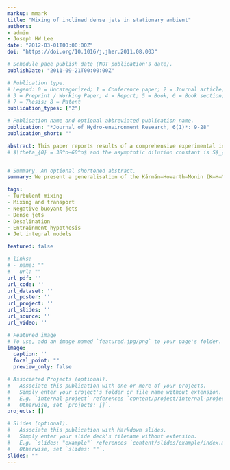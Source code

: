 ```yaml
---
markup: mmark
title: "Mixing of inclined dense jets in stationary ambient"
authors:
- admin
- Joseph HW Lee
date: "2012-03-01T00:00:00Z"
doi: "https://doi.org/10.1016/j.jher.2011.08.003"

# Schedule page publish date (NOT publication's date).
publishDate: "2011-09-21T00:00:00Z"

# Publication type.
# Legend: 0 = Uncategorized; 1 = Conference paper; 2 = Journal article;
# 3 = Preprint / Working Paper; 4 = Report; 5 = Book; 6 = Book section;
# 7 = Thesis; 8 = Patent
publication_types: ["2"]

# Publication name and optional abbreviated publication name.
publication: "*Journal of Hydro-environment Research, 6(1)*: 9-28"
publication_short: ""

abstract: This paper reports results of a comprehensive experimental investigation of inclined round dense jets in an otherwise stagnant fluid. The tracer concentration field is measured for six jet discharge angles $\theta_{0} = (15^o, 30^o, 38^o, 45^o, 52^o, \\&   60^o) $ and jet densimetric Froude number of $F\_{r}$ = 10 – 40 using the planar laser-induced fluorescence (LIF) technique; selected jet velocity measurements are made using Particle Image Velocimetry (PIV). The detailed jet mixing characteristics and turbulence properties are presented. The direct velocity measurement reveals that the mixing is jet-like until the maximum rise. Empirical correlations for the maximum jet rise height, jet dilution at maximum rise, and impact dilution are presented. Both the time-mean concentration and intermittency show that the upper jet edge spreading is similar to a positively buoyant jet; at the lower edge the buoyant instability induces significant detrainment and mass outflux for $\\theta\_{0} > 15^o$. The dimensionless maximum rise height $Z\_{max}/(F\_{r}D)$ is independent of source conditions for $F\_{r} \\geq 25$, and varies from 0.44 for $\\theta\_{0} = 15^o$ to 2.08 for $\\theta\_{0} = 60^o$. Dilution measurements at terminal rise show the difference in dilution is small for 
# $\theta_{0} = 38^o–60^o$ and the asymptotic dilution constant is S$_{i}/F_{r}$ = 0.45. The impact dilution S$_{i}$ is also not sensitive to jet angle for $\theta_{0} = 38^o–60^o$ and can be expressed as S$_{i}/F_{r}$ = 1.06 for F$_{r} \geq 20$.


# Summary. An optional shortened abstract.
summary: We present a generalisation of the Kármán–Howarth–Monin (K–H–M) equation to include variable-density (VD) effects. The derived equation (i) reduces to the original K–H–M equation when density is a constant and (ii) leads to a VD analogue of the 4/5-law with the same value of constant (=4/5) appearing as the prefactor of the dissipation rate.

tags:
- Turbulent mixing
- Mixing and transport
- Negative buoyant jets
- Dense jets
- Desalination
- Entrainment hypothesis
- Jet integral models

featured: false

# links:
# - name: ""
#   url: ""
url_pdf: ''
url_code: ''
url_dataset: ''
url_poster: ''
url_project: ''
url_slides: ''
url_source: ''
url_video: ''

# Featured image
# To use, add an image named `featured.jpg/png` to your page's folder. 
image:
  caption: ''
  focal_point: ""
  preview_only: false

# Associated Projects (optional).
#   Associate this publication with one or more of your projects.
#   Simply enter your project's folder or file name without extension.
#   E.g. `internal-project` references `content/project/internal-project/index.md`.
#   Otherwise, set `projects: []`.
projects: []

# Slides (optional).
#   Associate this publication with Markdown slides.
#   Simply enter your slide deck's filename without extension.
#   E.g. `slides: "example"` references `content/slides/example/index.md`.
#   Otherwise, set `slides: ""`.
slides: ""
---
```


